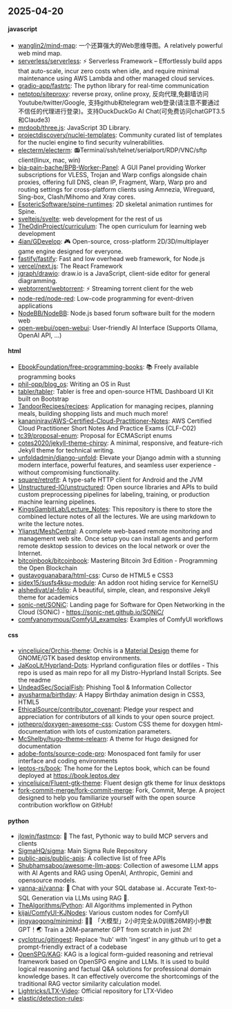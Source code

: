 ## 2025-04-20

#### javascript
* [wanglin2/mind-map](https://github.com/wanglin2/mind-map): 一个还算强大的Web思维导图。A relatively powerful web mind map.
* [serverless/serverless](https://github.com/serverless/serverless): ⚡ Serverless Framework – Effortlessly build apps that auto-scale, incur zero costs when idle, and require minimal maintenance using AWS Lambda and other managed cloud services.
* [gradio-app/fastrtc](https://github.com/gradio-app/fastrtc): The python library for real-time communication
* [netptop/siteproxy](https://github.com/netptop/siteproxy): reverse proxy, online proxy, 反向代理,免翻墙访问Youtube/twitter/Google, 支持github和telegram web登录(请注意不要通过不信任的代理进行登录)。支持DuckDuckGo AI Chat(可免费访问chatGPT3.5和Claude3)
* [mrdoob/three.js](https://github.com/mrdoob/three.js): JavaScript 3D Library.
* [projectdiscovery/nuclei-templates](https://github.com/projectdiscovery/nuclei-templates): Community curated list of templates for the nuclei engine to find security vulnerabilities.
* [electerm/electerm](https://github.com/electerm/electerm): 📻Terminal/ssh/telnet/serialport/RDP/VNC/sftp client(linux, mac, win)
* [bia-pain-bache/BPB-Worker-Panel](https://github.com/bia-pain-bache/BPB-Worker-Panel): A GUI Panel providing Worker subscriptions for VLESS, Trojan and Warp configs alongside chain proxies, offering full DNS, clean IP, Fragment, Warp, Warp pro and routing settings for cross-platform clients using Amnezia, Wireguard, Sing-box, Clash/Mihomo and Xray cores.
* [EsotericSoftware/spine-runtimes](https://github.com/EsotericSoftware/spine-runtimes): 2D skeletal animation runtimes for Spine.
* [sveltejs/svelte](https://github.com/sveltejs/svelte): web development for the rest of us
* [TheOdinProject/curriculum](https://github.com/TheOdinProject/curriculum): The open curriculum for learning web development
* [4ian/GDevelop](https://github.com/4ian/GDevelop): 🎮 Open-source, cross-platform 2D/3D/multiplayer game engine designed for everyone.
* [fastify/fastify](https://github.com/fastify/fastify): Fast and low overhead web framework, for Node.js
* [vercel/next.js](https://github.com/vercel/next.js): The React Framework
* [jgraph/drawio](https://github.com/jgraph/drawio): draw.io is a JavaScript, client-side editor for general diagramming.
* [webtorrent/webtorrent](https://github.com/webtorrent/webtorrent): ⚡️ Streaming torrent client for the web
* [node-red/node-red](https://github.com/node-red/node-red): Low-code programming for event-driven applications
* [NodeBB/NodeBB](https://github.com/NodeBB/NodeBB): Node.js based forum software built for the modern web
* [open-webui/open-webui](https://github.com/open-webui/open-webui): User-friendly AI Interface (Supports Ollama, OpenAI API, ...)

#### html
* [EbookFoundation/free-programming-books](https://github.com/EbookFoundation/free-programming-books): 📚 Freely available programming books
* [phil-opp/blog_os](https://github.com/phil-opp/blog_os): Writing an OS in Rust
* [tabler/tabler](https://github.com/tabler/tabler): Tabler is free and open-source HTML Dashboard UI Kit built on Bootstrap
* [TandoorRecipes/recipes](https://github.com/TandoorRecipes/recipes): Application for managing recipes, planning meals, building shopping lists and much much more!
* [kananinirav/AWS-Certified-Cloud-Practitioner-Notes](https://github.com/kananinirav/AWS-Certified-Cloud-Practitioner-Notes): AWS Certified Cloud Practitioner Short Notes And Practice Exams (CLF-C02)
* [tc39/proposal-enum](https://github.com/tc39/proposal-enum): Proposal for ECMAScript enums
* [cotes2020/jekyll-theme-chirpy](https://github.com/cotes2020/jekyll-theme-chirpy): A minimal, responsive, and feature-rich Jekyll theme for technical writing.
* [unfoldadmin/django-unfold](https://github.com/unfoldadmin/django-unfold): Elevate your Django admin with a stunning modern interface, powerful features, and seamless user experience - without compromising functionality.
* [square/retrofit](https://github.com/square/retrofit): A type-safe HTTP client for Android and the JVM
* [Unstructured-IO/unstructured](https://github.com/Unstructured-IO/unstructured): Open source libraries and APIs to build custom preprocessing pipelines for labeling, training, or production machine learning pipelines.
* [KingsGambitLab/Lecture_Notes](https://github.com/KingsGambitLab/Lecture_Notes): This repository is there to store the combined lecture notes of all the lectures. We are using markdown to write the lecture notes.
* [Ylianst/MeshCentral](https://github.com/Ylianst/MeshCentral): A complete web-based remote monitoring and management web site. Once setup you can install agents and perform remote desktop session to devices on the local network or over the Internet.
* [bitcoinbook/bitcoinbook](https://github.com/bitcoinbook/bitcoinbook): Mastering Bitcoin 3rd Edition - Programming the Open Blockchain
* [gustavoguanabara/html-css](https://github.com/gustavoguanabara/html-css): Curso de HTML5 e CSS3
* [sidex15/susfs4ksu-module](https://github.com/sidex15/susfs4ksu-module): An addon root hiding service for KernelSU
* [alshedivat/al-folio](https://github.com/alshedivat/al-folio): A beautiful, simple, clean, and responsive Jekyll theme for academics
* [sonic-net/SONiC](https://github.com/sonic-net/SONiC): Landing page for Software for Open Networking in the Cloud (SONiC) - https://sonic-net.github.io/SONiC/
* [comfyanonymous/ComfyUI_examples](https://github.com/comfyanonymous/ComfyUI_examples): Examples of ComfyUI workflows

#### css
* [vinceliuice/Orchis-theme](https://github.com/vinceliuice/Orchis-theme): Orchis is a [Material Design](https://material.io) theme for GNOME/GTK based desktop environments.
* [JaKooLit/Hyprland-Dots](https://github.com/JaKooLit/Hyprland-Dots): Hyprland configuration files or dotfiles - This repo is used as main repo for all my Distro-Hyprland Install Scripts. See the readme
* [UndeadSec/SocialFish](https://github.com/UndeadSec/SocialFish): Phishing Tool & Information Collector
* [ayusharma/birthday](https://github.com/ayusharma/birthday): A Happy Birthday animation design in CSS3, HTML5
* [EthicalSource/contributor_covenant](https://github.com/EthicalSource/contributor_covenant): Pledge your respect and appreciation for contributors of all kinds to your open source project.
* [jothepro/doxygen-awesome-css](https://github.com/jothepro/doxygen-awesome-css): Custom CSS theme for doxygen html-documentation with lots of customization parameters.
* [McShelby/hugo-theme-relearn](https://github.com/McShelby/hugo-theme-relearn): A theme for Hugo designed for documentation
* [adobe-fonts/source-code-pro](https://github.com/adobe-fonts/source-code-pro): Monospaced font family for user interface and coding environments
* [leptos-rs/book](https://github.com/leptos-rs/book): The home for the Leptos book, which can be found deployed at https://book.leptos.dev
* [vinceliuice/Fluent-gtk-theme](https://github.com/vinceliuice/Fluent-gtk-theme): Fluent design gtk theme for linux desktops
* [fork-commit-merge/fork-commit-merge](https://github.com/fork-commit-merge/fork-commit-merge): Fork, Commit, Merge. A project designed to help you familiarize yourself with the open source contribution workflow on GitHub!

#### python
* [jlowin/fastmcp](https://github.com/jlowin/fastmcp): 🚀 The fast, Pythonic way to build MCP servers and clients
* [SigmaHQ/sigma](https://github.com/SigmaHQ/sigma): Main Sigma Rule Repository
* [public-apis/public-apis](https://github.com/public-apis/public-apis): A collective list of free APIs
* [Shubhamsaboo/awesome-llm-apps](https://github.com/Shubhamsaboo/awesome-llm-apps): Collection of awesome LLM apps with AI Agents and RAG using OpenAI, Anthropic, Gemini and opensource models.
* [vanna-ai/vanna](https://github.com/vanna-ai/vanna): 🤖 Chat with your SQL database 📊. Accurate Text-to-SQL Generation via LLMs using RAG 🔄.
* [TheAlgorithms/Python](https://github.com/TheAlgorithms/Python): All Algorithms implemented in Python
* [kijai/ComfyUI-KJNodes](https://github.com/kijai/ComfyUI-KJNodes): Various custom nodes for ComfyUI
* [jingyaogong/minimind](https://github.com/jingyaogong/minimind): 🚀🚀 「大模型」2小时完全从0训练26M的小参数GPT！🌏 Train a 26M-parameter GPT from scratch in just 2h!
* [cyclotruc/gitingest](https://github.com/cyclotruc/gitingest): Replace 'hub' with 'ingest' in any github url to get a prompt-friendly extract of a codebase
* [OpenSPG/KAG](https://github.com/OpenSPG/KAG): KAG is a logical form-guided reasoning and retrieval framework based on OpenSPG engine and LLMs. It is used to build logical reasoning and factual Q&A solutions for professional domain knowledge bases. It can effectively overcome the shortcomings of the traditional RAG vector similarity calculation model.
* [Lightricks/LTX-Video](https://github.com/Lightricks/LTX-Video): Official repository for LTX-Video
* [elastic/detection-rules](https://github.com/elastic/detection-rules): 
